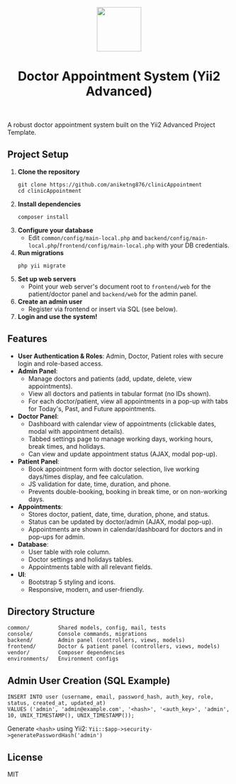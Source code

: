 <p align="center">
    <a href="https://github.com/yiisoft" target="_blank">
        <img src="https://avatars0.githubusercontent.com/u/993323" height="100px">
    </a>
    <h1 align="center">Doctor Appointment System (Yii2 Advanced)</h1>
    <br>
</p>

A robust doctor appointment system built on the Yii2 Advanced Project Template.

## Project Setup

1. **Clone the repository**
   ```
   git clone https://github.com/aniketng876/clinicAppointment
   cd clinicAppointment
   ```
2. **Install dependencies**
   ```
   composer install
   ```
3. **Configure your database**
   - Edit `common/config/main-local.php` and `backend/config/main-local.php`/`frontend/config/main-local.php` with your DB credentials.
4. **Run migrations**
   ```
   php yii migrate
   ```
5. **Set up web servers**
   - Point your web server's document root to `frontend/web` for the patient/doctor panel and `backend/web` for the admin panel.
6. **Create an admin user**
   - Register via frontend or insert via SQL (see below).
7. **Login and use the system!**

## Features

- **User Authentication & Roles**: Admin, Doctor, Patient roles with secure login and role-based access.
- **Admin Panel**:
  - Manage doctors and patients (add, update, delete, view appointments).
  - View all doctors and patients in tabular format (no IDs shown).
  - For each doctor/patient, view all appointments in a pop-up with tabs for Today's, Past, and Future appointments.
- **Doctor Panel**:
  - Dashboard with calendar view of appointments (clickable dates, modal with appointment details).
  - Tabbed settings page to manage working days, working hours, break times, and holidays.
  - Can view and update appointment status (AJAX, modal pop-up).
- **Patient Panel**:
  - Book appointment form with doctor selection, live working days/times display, and fee calculation.
  - JS validation for date, time, duration, and phone.
  - Prevents double-booking, booking in break time, or on non-working days.
- **Appointments**:
  - Stores doctor, patient, date, time, duration, phone, and status.
  - Status can be updated by doctor/admin (AJAX, modal pop-up).
  - Appointments are shown in calendar/dashboard for doctors and in pop-ups for admin.
- **Database**:
  - User table with role column.
  - Doctor settings and holidays tables.
  - Appointments table with all relevant fields.
- **UI**:
  - Bootstrap 5 styling and icons.
  - Responsive, modern, and user-friendly.

## Directory Structure

```
common/         Shared models, config, mail, tests
console/        Console commands, migrations
backend/        Admin panel (controllers, views, models)
frontend/       Doctor & patient panel (controllers, views, models)
vendor/         Composer dependencies
environments/   Environment configs
```

## Admin User Creation (SQL Example)

```
INSERT INTO user (username, email, password_hash, auth_key, role, status, created_at, updated_at)
VALUES ('admin', 'admin@example.com', '<hash>', '<auth_key>', 'admin', 10, UNIX_TIMESTAMP(), UNIX_TIMESTAMP());
```
Generate `<hash>` using Yii2: `Yii::$app->security->generatePasswordHash('admin')`

## License

MIT
